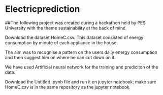 # Electricprediction

##The following project was created during a hackathon held by PES University with the theme sustainability at the back of mind.

Download the dataset HomeC.csv.
This dataset consisted of energy consumption by minute of each appliance in the house.

The aim was to recognise a pattern on the users daily energy consumption and then suggest him on where he can cut down on it.

We have used Artificial neural network for the training and prediciton of the data.


Download the Untitled.ipynb file and run it on jupyter notebook; make sure HomeC.csv is in the same repository as the jupyter notebook.


